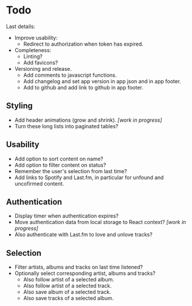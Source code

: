 # Todo

Last details:

- Improve usability:
  - Redirect to authorization when token has expired.
- Completeness:
  - Linting?
  - Add favicons?
- Versioning and release.
  - Add comments to javascript functions.
  - Add changelog and set app version in app json and in app footer.
  - Add to github and add link to github in app footer.

## Styling

- Add header animations (grow and shrink). _[work in progress]_
- Turn these long lists into paginated tables?

## Usability

- Add option to sort content on name?
- Add option to filter content on status?
- Remember the user's selection from last time?
- Add links to Spotify and Last.fm, in particular for unfound and uncofirmed content.

## Authentication

- Display timer when authentication expires?
- Move authentication data from local storage to React context? _[work in progress]_
- Also authenticate with Last.fm to love and unlove tracks?

## Selection

- Filter artists, albums and tracks on last time listened?
- Optionally select corresponding artist, albums and tracks?
  - Also follow artist of a selected album.
  - Also follow artist of a selected track.
  - Also save album of a selected track.
  - Also save tracks of a selected album.
